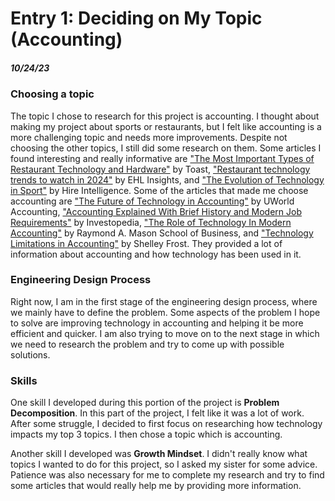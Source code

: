 # Entry 1: Deciding on My Topic (Accounting)
##### 10/24/23


### Choosing a topic
The topic I chose to research for this project is accounting. I thought about making my project about sports or restaurants, but I felt like accounting is a more challenging topic and needs more improvements. Despite not choosing the other topics, I still did some research on them. Some articles I found interesting and really informative are ["The Most Important Types of Restaurant Technology and Hardware"](https://pos.toasttab.com/blog/types-of-restaurant-technology) by Toast, ["Restaurant technology trends to watch in 2024"](https://hospitalityinsights.ehl.edu/restaurant-technology-trends) by EHL Insights, and ["The Evolution of Technology in Sport"](https://www.hire-intelligence.co.uk/evolution-of-technology-in-sport/#:~:text=Tracking%20Race%20Times,record%20times%20at%20antenna%20points) by Hire Intelligence. Some of the articles that made me choose accounting are ["The Future of Technology in Accounting"](https://accounting.uworld.com/blog/cpa-review/the-future-of-technology-in-accounting/#:~:text=The%20future%20of%20accounting%20will,to%20improve%20their%20soft%20skills.) by UWorld Accounting, ["Accounting Explained With Brief History and Modern Job Requirements"](https://www.investopedia.com/terms/a/accounting.asp#:~:text=Accounting%20is%20the%20process%20of,regulators%2C%20and%20tax%20collection%20entities) by Investopedia, ["The Role of Technology In Modern Accounting"](https://online.mason.wm.edu/blog/the-role-of-technology-in-modern-accounting) by Raymond A. Mason School of Business, and ["Technology Limitations in Accounting"](https://smallbusiness.chron.com/technology-limitations-accounting-34162.html) by Shelley Frost. They provided a lot of information about accounting and how technology has been used in it.


### Engineering Design Process

Right now, I am in the first stage of the engineering design process, where we mainly have to define the problem. Some aspects of the problem I hope to solve are improving technology in accounting and helping it be more efficient and quicker. I am also trying to move on to the next stage in which we need to research the problem and try to come up with possible solutions. 


### Skills

One skill I developed during this portion of the project is **Problem Decomposition**. In this part of the project, I felt like it was a lot of work. After some struggle, I decided to first focus on researching how technology impacts my top 3 topics. I then chose a topic which is accounting.

Another skill I developed was **Growth Mindset**. I didn't really know what topics I wanted to do for this project, so I asked my sister for some advice. Patience was also necessary for me to complete my research and try to find some articles that would really help me by providing more information.


